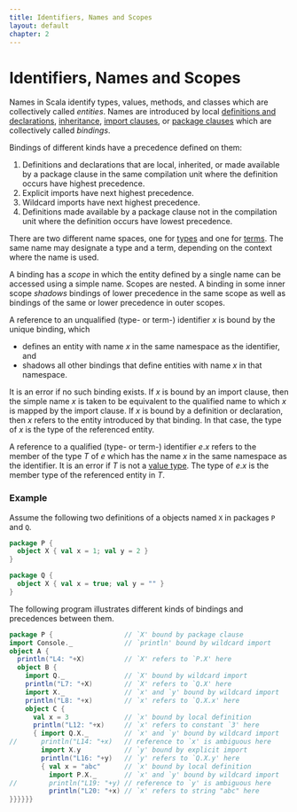 ```yaml
---
title: Identifiers, Names and Scopes
layout: default
chapter: 2
---
```


# Identifiers, Names and Scopes

Names in Scala identify types, values, methods, and classes which are
collectively called _entities_. Names are introduced by local
[definitions and declarations](06-basic-declarations-and-definitions.html#basic-declarations-and-definitions),
[inheritance](07-classes-and-objects.html#class-members),
[import clauses](06-basic-declarations-and-definitions.html#import-clauses), or
[package clauses](11-top-level-definitions.html#packagings)
which are collectively called _bindings_.

Bindings of different kinds have a precedence defined on them:

1. Definitions and declarations that are local, inherited, or made
   available by a package clause in the same compilation unit where the 
   definition occurs have highest precedence. 
1. Explicit imports have next highest precedence.
1. Wildcard imports  have next highest precedence.
1. Definitions made available by a package clause not in the
   compilation unit where the definition occurs have lowest precedence.


There are two different name spaces, one for [types](05-types.html#types)
and one for [terms](08-expressions.html#expressions). The same name may designate a
type and a term, depending on the context where the name is used.

A binding has a _scope_ in which the entity defined by a single
name can be accessed using a simple name. Scopes are nested.  A binding
in some inner scope _shadows_ bindings of lower precedence in the
same scope as well as bindings of the same or lower precedence in outer
scopes. 

<!-- TODO: either the example, the spec, or the compiler is wrong

Note that shadowing is only a partial order. In a situation like

```scala
val x = 1
{
  import p.x
  x
}
```

neither binding of `x` shadows the other. Consequently, the
reference to `x` in the last line of the block above would be ambiguous.
-->

A reference to an unqualified (type- or term-) identifier $x$ is bound
by the unique binding, which

- defines an entity with name $x$ in the same namespace as the identifier, and
- shadows all other bindings that define entities with name $x$ in that 
  namespace.

It is an error if no such binding exists.  If $x$ is bound by an
import clause, then the simple name $x$ is taken to be equivalent to
the qualified name to which $x$ is mapped by the import clause. If $x$
is bound by a definition or declaration, then $x$ refers to the entity
introduced by that binding. In that case, the type of $x$ is the type
of the referenced entity.

A reference to a qualified (type- or term-) identifier $e.x$ refers to
the member of the type $T$ of $e$ which has the name $x$ in the same
namespace as the identifier. It is an error if $T$ is not a [value type](05-types.html#value-types).
The type of $e.x$ is the member type of the referenced entity in $T$.


### Example

Assume the following two definitions of a objects named `X` in packages `P` and `Q`.

```scala
package P {
  object X { val x = 1; val y = 2 }
}

package Q {
  object X { val x = true; val y = "" }
}
```

The following program illustrates different kinds of bindings and
precedences between them.

```scala
package P {                  // `X' bound by package clause
import Console._             // `println' bound by wildcard import
object A {
  println("L4: "+X)          // `X' refers to `P.X' here
  object B {
    import Q._               // `X' bound by wildcard import
    println("L7: "+X)        // `X' refers to `Q.X' here
    import X._               // `x' and `y' bound by wildcard import
    println("L8: "+x)        // `x' refers to `Q.X.x' here
    object C {
      val x = 3              // `x' bound by local definition
      println("L12: "+x)     // `x' refers to constant `3' here
      { import Q.X._         // `x' and `y' bound by wildcard import
//      println("L14: "+x)   // reference to `x' is ambiguous here
        import X.y           // `y' bound by explicit import
        println("L16: "+y)   // `y' refers to `Q.X.y' here
        { val x = "abc"      // `x' bound by local definition
          import P.X._       // `x' and `y' bound by wildcard import
//        println("L19: "+y) // reference to `y' is ambiguous here
          println("L20: "+x) // `x' refers to string "abc" here
}}}}}}
```

